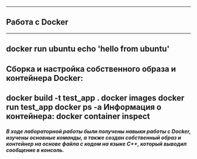 ----
## Работа с Docker
----
docker run ubuntu echo 'hello from ubuntu'
----

Сборка и настройка собственного образа и контейнера Docker:
----
docker build -t test_app .
docker images
docker run test_app
docker ps -a
Информация о контейнера:
docker container inspect
----

##### В ходе лабораторной работы были получены навыки работы с Docker, изучены основные команды, а также создан собственный образ и контейнер на основе файла с кодом на языке C++, который выводил сообщение в консоль.


